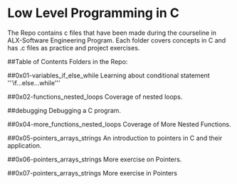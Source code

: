# Low Level Programming in C

The Repo contains c files that have been made during the courseline in ALX-Software Engineering Program.
Each folder covers concepts in C and has .c files as practice and project exercises.

##Table of Contents
Folders in the Repo:

##0x01-variables_if_else_while
Learning about conditional statement '''if...else...while'''

##0x02-functions_nested_loops
Coverage of nested loops.

##debugging
Debugging a C program.

##0x04-more_functions_nested_loops
Coverage of More Nested Functions.

##0x05-pointers_arrays_strings
An introduction to pointers in C and their application.

##0x06-pointers_arrays_strings
More exercise on Pointers.

##0x07-pointers_arrays_strings
More exercise in Pointers



